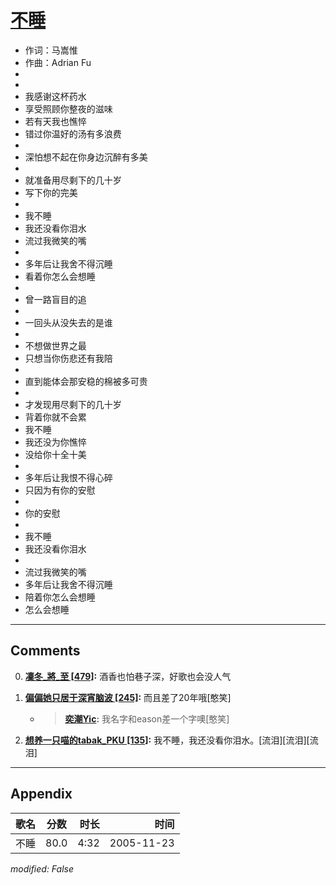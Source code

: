 # [不睡](https://music.163.com/song?id=66148)

* 作词：马嵩惟
* 作曲：Adrian Fu
*
*
* 我感谢这杯药水
* 享受照顾你整夜的滋味
* 若有天我也憔悴
* 错过你温好的汤有多浪费
* 
* 深怕想不起在你身边沉醉有多美
* 
* 就准备用尽剩下的几十岁
* 写下你的完美
* 
* 我不睡
* 我还没看你泪水
* 流过我微笑的嘴
* 
* 多年后让我舍不得沉睡
* 看着你怎么会想睡
* 
* 曾一路盲目的追
* 
* 一回头从没失去的是谁
* 
* 不想做世界之最
* 只想当你伤悲还有我陪
* 
* 直到能体会那安稳的棉被多可贵
* 
* 才发现用尽剩下的几十岁
* 背着你就不会累
* 我不睡
* 我还没为你憔悴
* 没给你十全十美
* 
* 多年后让我恨不得心碎
* 只因为有你的安慰
* 
* 你的安慰
* 
* 我不睡
* 我还没看你泪水
* 
* 流过我微笑的嘴
* 多年后让我舍不得沉睡
* 陪着你怎么会想睡
* 怎么会想睡


---

## Comments
0. **[凜冬_將_至 \[479\]](https://music.163.com/#/user/home?id=18090986):** 酒香也怕巷子深，好歌也会没人气

1. **[偏偏她只居于深宵脑波 \[245\]](https://music.163.com/#/user/home?id=63851461):** 而且差了20年哦[憨笑]
	* > **[奕潮Yic](https://music.163.com/#/user/home?id=30551083):** 我名字和eason差一个字噢[憨笑]

2. **[想养一只喵的tabak_PKU \[135\]](https://music.163.com/#/user/home?id=76626504):** 我不睡，我还没看你泪水。[流泪][流泪][流泪]



---

## Appendix

|歌名|分数|时长|时间|
|:---|:---:|---:|---:|
|不睡|80.0|4:32|2005-11-23

*modified: False*